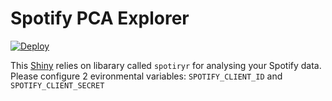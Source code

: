 # Spotify PCA Explorer

[![Deploy](https://www.herokucdn.com/deploy/button.svg)](https://heroku.com/deploy/?template=https://raw.githubusercontent.com/ai-protagonist/analysis-pca/master/readme.md)

This [Shiny](http://shiny.rstudio.com/) relies on libarary called `spotiryr` for analysing your Spotify data. Please configure 2 evironmental variables: `SPOTIFY_CLIENT_ID` and `SPOTIFY_CLIENT_SECRET`